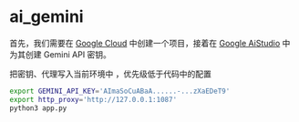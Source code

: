 # ai_gemini

首先，我们需要在 [Google Cloud](https://console.cloud.google.com/apis/dashboard) 中创建一个项目，接着在 
[Google AiStudio](https://aistudio.google.com/app/apikey) 中为其创建 Gemini API 密钥。

把密钥、代理写入当前环境中 ，优先级低于代码中的配置
```bash
export GEMINI_API_KEY='AImaSoCuABaA......-...zXaEDeT9'
export http_proxy='http://127.0.0.1:1087'
python3 app.py
```